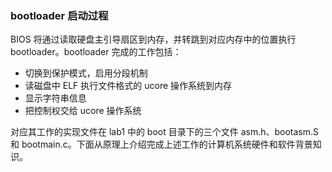 ### bootloader 启动过程

BIOS 将通过读取硬盘主引导扇区到内存，并转跳到对应内存中的位置执行 bootloader。bootloader 完成的工作包括：

- 切换到保护模式，启用分段机制
- 读磁盘中 ELF 执行文件格式的 ucore 操作系统到内存
- 显示字符串信息
- 把控制权交给 ucore 操作系统

对应其工作的实现文件在 lab1 中的 boot 目录下的三个文件 asm.h、bootasm.S 和 bootmain.c。下面从原理上介绍完成上述工作的计算机系统硬件和软件背景知识。
